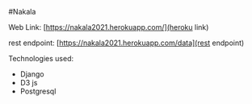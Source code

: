 #Nakala

Web Link: [https://nakala2021.herokuapp.com/](heroku link)

rest endpoint: [https://nakala2021.herokuapp.com/data](rest endpoint)

Technologies used:
- Django
- D3 js
- Postgresql

